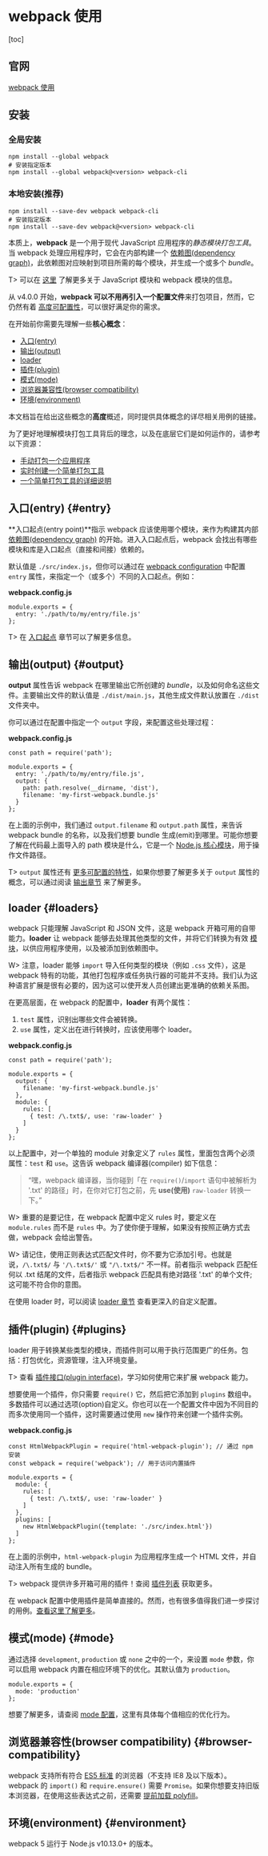 # webpack 使用

[toc]

## 官网

[webpack 使用](https://www.webpackjs.com/guides/)

## 安装

### 全局安装

```shell
npm install --global webpack
# 安装指定版本
npm install --global webpack@<version> webpack-cli
```

### 本地安装(推荐)

```shell
npm install --save-dev webpack webpack-cli
# 安装指定版本
npm install --save-dev webpack@<version> webpack-cli
```

本质上，**webpack** 是一个用于现代 JavaScript 应用程序的*静态模块打包工具*。当 webpack 处理应用程序时，它会在内部构建一个 [依赖图(dependency graph)](https://github.com/docschina/webpack.js.org/blob/cn/concepts/dependency-graph)，此依赖图对应映射到项目所需的每个模块，并生成一个或多个 _bundle_。

T> 可以在 [这里](https://github.com/docschina/webpack.js.org/blob/cn/concepts/modules) 了解更多关于 JavaScript 模块和 webpack 模块的信息。

从 v4.0.0 开始，**webpack 可以不用再引入一个配置文件**来打包项目，然而，它仍然有着 [高度可配置性](https://github.com/docschina/webpack.js.org/blob/cn/configuration)，可以很好满足你的需求。

在开始前你需要先理解一些**核心概念**：

- [入口(entry)](https://github.com/docschina/webpack.js.org/blob/cn/src/content/concepts/index.md#entry)
- [输出(output)](https://github.com/docschina/webpack.js.org/blob/cn/src/content/concepts/index.md#output)
- [loader](https://github.com/docschina/webpack.js.org/blob/cn/src/content/concepts/index.md#loaders)
- [插件(plugin)](https://github.com/docschina/webpack.js.org/blob/cn/src/content/concepts/index.md#plugins)
- [模式(mode)](https://github.com/docschina/webpack.js.org/blob/cn/src/content/concepts/index.md#mode)
- [浏览器兼容性(browser compatibility)](https://github.com/docschina/webpack.js.org/blob/cn/src/content/concepts/index.md#browser-compatibility)
- [环境(environment)](https://github.com/docschina/webpack.js.org/blob/cn/src/content/concepts/index.md#environment)

本文档旨在给出这些概念的**高度**概述，同时提供具体概念的详尽相关用例的链接。

为了更好地理解模块打包工具背后的理念，以及在底层它们是如何运作的，请参考以下资源：

- [手动打包一个应用程序](https://www.youtube.com/watch?v=UNMkLHzofQI)
- [实时创建一个简单打包工具](https://www.youtube.com/watch?v=Gc9-7PBqOC8)
- [一个简单打包工具的详细说明](https://github.com/ronami/minipack)

## 入口(entry) {#entry}

**入口起点(entry point)**指示 webpack 应该使用哪个模块，来作为构建其内部 [依赖图(dependency graph)](https://github.com/docschina/webpack.js.org/blob/cn/concepts/dependency-graph) 的开始。进入入口起点后，webpack 会找出有哪些模块和库是入口起点（直接和间接）依赖的。

默认值是 `./src/index.js`，但你可以通过在 [webpack configuration](https://github.com/docschina/webpack.js.org/blob/cn/configuration) 中配置 `entry` 属性，来指定一个（或多个）不同的入口起点。例如：

**webpack.config.js**

```
module.exports = {
  entry: './path/to/my/entry/file.js'
};
```

T> 在 [入口起点](https://github.com/docschina/webpack.js.org/blob/cn/concepts/entry-points) 章节可以了解更多信息。

## 输出(output) {#output}

**output** 属性告诉 webpack 在哪里输出它所创建的 _bundle_，以及如何命名这些文件。主要输出文件的默认值是 `./dist/main.js`，其他生成文件默认放置在 `./dist` 文件夹中。

你可以通过在配置中指定一个 `output` 字段，来配置这些处理过程：

**webpack.config.js**

```
const path = require('path');

module.exports = {
  entry: './path/to/my/entry/file.js',
  output: {
    path: path.resolve(__dirname, 'dist'),
    filename: 'my-first-webpack.bundle.js'
  }
};
```

在上面的示例中，我们通过 `output.filename` 和 `output.path` 属性，来告诉 webpack bundle 的名称，以及我们想要 bundle 生成(emit)到哪里。可能你想要了解在代码最上面导入的 path 模块是什么，它是一个 [Node.js 核心模块](https://nodejs.org/api/modules.html)，用于操作文件路径。

T> `output` 属性还有 [更多可配置的特性](https://github.com/docschina/webpack.js.org/blob/cn/configuration/output)，如果你想要了解更多关于 `output` 属性的概念，可以通过阅读 [输出章节](https://github.com/docschina/webpack.js.org/blob/cn/concepts/output) 来了解更多。

## loader {#loaders}

webpack 只能理解 JavaScript 和 JSON 文件，这是 webpack 开箱可用的自带能力。**loader** 让 webpack 能够去处理其他类型的文件，并将它们转换为有效 [模块](https://github.com/docschina/webpack.js.org/blob/cn/concepts/modules)，以供应用程序使用，以及被添加到依赖图中。

W> 注意，loader 能够 `import` 导入任何类型的模块（例如 `.css` 文件），这是 webpack 特有的功能，其他打包程序或任务执行器的可能并不支持。我们认为这种语言扩展是很有必要的，因为这可以使开发人员创建出更准确的依赖关系图。

在更高层面，在 webpack 的配置中，**loader** 有两个属性：

1. `test` 属性，识别出哪些文件会被转换。
2. `use` 属性，定义出在进行转换时，应该使用哪个 loader。

**webpack.config.js**

```
const path = require('path');

module.exports = {
  output: {
    filename: 'my-first-webpack.bundle.js'
  },
  module: {
    rules: [
      { test: /\.txt$/, use: 'raw-loader' }
    ]
  }
};
```

以上配置中，对一个单独的 module 对象定义了 `rules` 属性，里面包含两个必须属性：`test` 和 `use`。这告诉 webpack 编译器(compiler) 如下信息：

> “嘿，webpack 编译器，当你碰到「在 `require()`/`import` 语句中被解析为 '.txt' 的路径」时，在你对它打包之前，先 **use(使用)** `raw-loader` 转换一下。”

W> 重要的是要记住，在 webpack 配置中定义 rules 时，要定义在 `module.rules` 而不是 `rules` 中。为了使你便于理解，如果没有按照正确方式去做，webpack 会给出警告。

W> 请记住，使用正则表达式匹配文件时，你不要为它添加引号。也就是说，`/\.txt$/` 与 `'/\.txt$/'` 或 `"/\.txt$/"` 不一样。前者指示 webpack 匹配任何以 .txt 结尾的文件，后者指示 webpack 匹配具有绝对路径 '.txt' 的单个文件; 这可能不符合你的意图。

在使用 loader 时，可以阅读 [loader 章节](https://github.com/docschina/webpack.js.org/blob/cn/concepts/loaders) 查看更深入的自定义配置。

## 插件(plugin) {#plugins}

loader 用于转换某些类型的模块，而插件则可以用于执行范围更广的任务。包括：打包优化，资源管理，注入环境变量。

T> 查看 [插件接口(plugin interface)](https://github.com/docschina/webpack.js.org/blob/cn/api/plugins)，学习如何使用它来扩展 webpack 能力。

想要使用一个插件，你只需要 `require()` 它，然后把它添加到 `plugins` 数组中。多数插件可以通过选项(option)自定义。你也可以在一个配置文件中因为不同目的而多次使用同一个插件，这时需要通过使用 `new` 操作符来创建一个插件实例。

**webpack.config.js**

```
const HtmlWebpackPlugin = require('html-webpack-plugin'); // 通过 npm 安装
const webpack = require('webpack'); // 用于访问内置插件

module.exports = {
  module: {
    rules: [
      { test: /\.txt$/, use: 'raw-loader' }
    ]
  },
  plugins: [
    new HtmlWebpackPlugin({template: './src/index.html'})
  ]
};
```

在上面的示例中，`html-webpack-plugin` 为应用程序生成一个 HTML 文件，并自动注入所有生成的 bundle。

T> webpack 提供许多开箱可用的插件！查阅 [插件列表](https://github.com/docschina/webpack.js.org/blob/cn/plugins) 获取更多。

在 webpack 配置中使用插件是简单直接的。然而，也有很多值得我们进一步探讨的用例。[查看这里了解更多](https://github.com/docschina/webpack.js.org/blob/cn/concepts/plugins)。

## 模式(mode) {#mode}

通过选择 `development`, `production` 或 `none` 之中的一个，来设置 `mode` 参数，你可以启用 webpack 内置在相应环境下的优化。其默认值为 `production`。

```
module.exports = {
  mode: 'production'
};
```

想要了解更多，请查阅 [mode 配置](https://github.com/docschina/webpack.js.org/blob/cn/configuration/mode)，这里有具体每个值相应的优化行为。

## 浏览器兼容性(browser compatibility) {#browser-compatibility}

webpack 支持所有符合 [ES5 标准](https://kangax.github.io/compat-table/es5/) 的浏览器（不支持 IE8 及以下版本）。webpack 的 `import()` 和 `require.ensure()` 需要 `Promise`。如果你想要支持旧版本浏览器，在使用这些表达式之前，还需要 [提前加载 polyfill](https://github.com/docschina/webpack.js.org/blob/cn/guides/shimming)。

## 环境(environment) {#environment}

webpack 5 运行于 Node.js v10.13.0+ 的版本。
